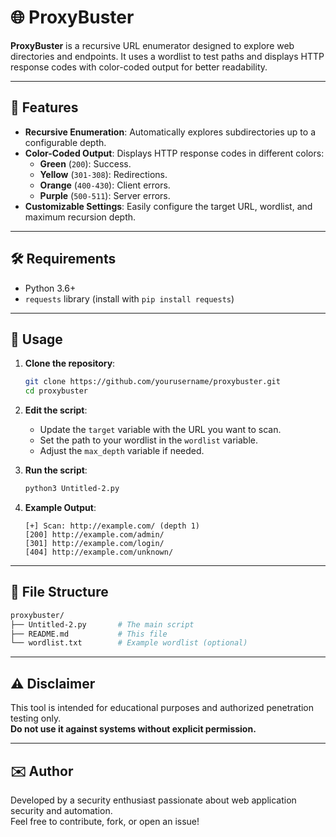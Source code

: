 # 🌐 ProxyBuster

**ProxyBuster** is a recursive URL enumerator designed to explore web directories and endpoints. It uses a wordlist to test paths and displays HTTP response codes with color-coded output for better readability.

---

## 📌 Features

- **Recursive Enumeration**: Automatically explores subdirectories up to a configurable depth.
- **Color-Coded Output**: Displays HTTP response codes in different colors:
  - **Green** (`200`): Success.
  - **Yellow** (`301-308`): Redirections.
  - **Orange** (`400-430`): Client errors.
  - **Purple** (`500-511`): Server errors.
- **Customizable Settings**: Easily configure the target URL, wordlist, and maximum recursion depth.

---

## 🛠️ Requirements

- Python 3.6+
- `requests` library (install with `pip install requests`)

---

## 🚀 Usage

1. **Clone the repository**:
   ```bash
   git clone https://github.com/yourusername/proxybuster.git
   cd proxybuster
   ```

2. **Edit the script**:
   - Update the `target` variable with the URL you want to scan.
   - Set the path to your wordlist in the `wordlist` variable.
   - Adjust the `max_depth` variable if needed.

3. **Run the script**:
   ```bash
   python3 Untitled-2.py
   ```

4. **Example Output**:
   ```plaintext
   [+] Scan: http://example.com/ (depth 1)
   [200] http://example.com/admin/
   [301] http://example.com/login/
   [404] http://example.com/unknown/
   ```

---

## 📂 File Structure

```bash
proxybuster/
├── Untitled-2.py       # The main script
├── README.md           # This file
└── wordlist.txt        # Example wordlist (optional)
```

---

## ⚠️ Disclaimer

This tool is intended for educational purposes and authorized penetration testing only.  
**Do not use it against systems without explicit permission.**

---

## ✉️ Author

Developed by a security enthusiast passionate about web application security and automation.  
Feel free to contribute, fork, or open an issue!
